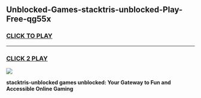 
## Unblocked-Games-stacktris-unblocked-Play-Free-qg55x
<h3>
<a href="https://premium76.site?title=stacktris-unblocked&ref=18A1">CLICK TO PLAY</a></h3>
<hr>

<h3>
<a href="https://premium76.site?title=stacktris-unblocked&ref=18A1">CLICK 2 PLAY</a>
  
</h3>

<a href="https://premium76.site?title=stacktris-unblocked&ref=18A1"><img src="https://clearcache.store/games.png"></a>


**stacktris-unblocked games unblocked: Your Gateway to Fun and Accessible Online Gaming**
